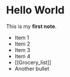 # Hello World

This is my **first note**.

- Item 1
- Item 2
- Item 3
- Item 4
- [[Grocery_list]]
- Another bullet
